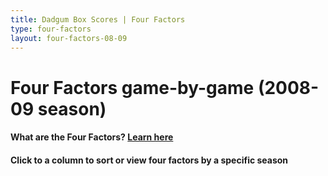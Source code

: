 ```yaml
---
title: Dadgum Box Scores | Four Factors
type: four-factors
layout: four-factors-08-09
---
```


# Four Factors game-by-game (2008-09 season)

#### What are the Four Factors? [Learn here](https://cbbstatshelp.com/four-factors/intro/)

<h4 class="jalek" >Click to a column to sort or view four factors by a specific season</h4> 